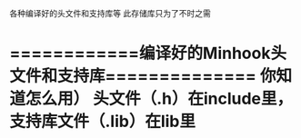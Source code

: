 各种编译好的头文件和支持库等
此存储库只为了不时之需

============编译好的Minhook头文件和支持库==============
你知道怎么用）
头文件（.h）在include里，支持库文件（.lib）在lib里
=======================================================
